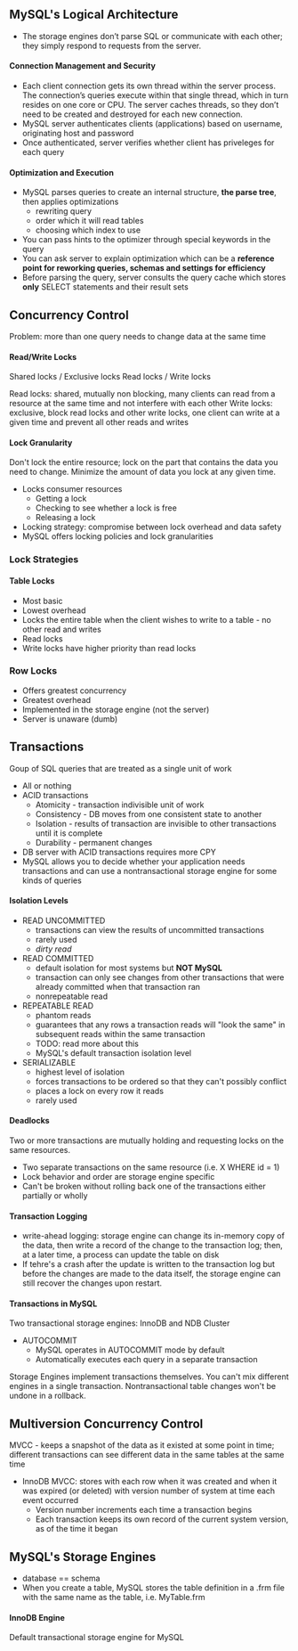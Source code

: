 ## MySQL's Logical Architecture

* The storage engines don’t parse SQL or communicate with each other; they simply respond to requests from the server.

#### Connection Management and Security

* Each client connection gets its own thread within the server process. The connection’s queries execute within that single thread, which in turn resides on one core or CPU. The server caches threads, so they don’t need to be created and destroyed for each new connection.
* MySQL server authenticates clients (applications) based on username, originating host and password
* Once authenticated, server verifies whether client has priveleges for each query

#### Optimization and Execution

* MySQL parses queries to create an internal structure, **the parse tree**, then applies optimizations
  * rewriting query
  * order which it will read tables
  * choosing which index to use
* You can pass hints to the optimizer through special keywords in the query
* You can ask server to explain optimization which can be a **reference point for reworking queries, schemas and settings for efficiency**
* Before parsing the query, server consults the query cache which stores **only** SELECT statements and their result sets

## Concurrency Control

Problem: more than one query needs to change data at the same time

#### Read/Write Locks

Shared locks / Exclusive locks
Read locks / Write locks

Read locks: shared, mutually non blocking, many clients can read from a resource at the same time and not interfere with each other
Write locks: exclusive, block read locks and other write locks, one client can write at a given time and prevent all other reads and writes

#### Lock Granularity

Don't lock the entire resource; lock on the part that contains the data you need to change. Minimize the amount of data you lock at any given time.

* Locks consumer resources
  * Getting a lock
  * Checking to see whether a lock is free
  * Releasing a lock
* Locking strategy: compromise between lock overhead and data safety
* MySQL offers locking policies and lock granularities

### Lock Strategies

#### Table Locks

* Most basic
* Lowest overhead
* Locks the entire table when the client wishes to write to a table - no other read and writes
* Read locks
* Write locks have higher priority than read locks

### Row Locks

* Offers greatest concurrency
* Greatest overhead
* Implemented in the storage engine (not the server)
* Server is unaware (dumb)

## Transactions

Goup of SQL queries that are treated as a single unit of work

* All or nothing
* ACID transactions
  * Atomicity - transaction indivisible unit of work
  * Consistency - DB moves from one consistent state to another
  * Isolation - results of transaction are invisible to other transactions until it is complete
  * Durability - permanent changes
* DB server with ACID transactions requires more CPY
* MySQL allows you to decide whether your application needs transactions and can use a nontransactional storage engine for some kinds of queries

#### Isolation Levels

* READ UNCOMMITTED
  * transactions can view the results of uncommitted transactions
  * rarely used
  * _dirty read_
* READ COMMITTED
  * default isolation for most systems but **NOT MySQL**
  * transaction can only see changes from other transactions that were already committed when that transaction ran
  * nonrepeatable read
* REPEATABLE READ
  * phantom reads
  * guarantees that any rows a transaction reads will "look the same" in subsequent reads within the same transaction
  * TODO: read more about this
  * MySQL's default transaction isolation level
* SERIALIZABLE
  * highest level of isolation
  * forces transactions to be ordered so that they can't possibly conflict
  * places a lock on every row it reads
  * rarely used

#### Deadlocks

Two or more transactions are mutually holding and requesting locks on the same resources.
 * Two separate transactions on the same resource (i.e. X WHERE id = 1)
 * Lock behavior and order are storage engine specific
 * Can't be broken without rolling back one of the transactions either partially or wholly

#### Transaction Logging

* write-ahead logging: storage engine can change its in-memory copy of the data, then write a record of the change to the transaction log; then, at a later time, a process can update the table on disk
* If tehre's a crash after the update is written to the transaction log but before the changes are made to the data itself, the storage engine can still recover the changes upon restart.

#### Transactions in MySQL

Two transactional storage engines: InnoDB and NDB Cluster

* AUTOCOMMIT
  * MySQL operates in AUTOCOMMIT mode by default
  * Automatically executes each query in a separate transaction

Storage Engines implement transactions themselves. You can't mix different engines in a single transaction. Nontransactional table changes won't be undone in a rollback. 

## Multiversion Concurrency Control

MVCC - keeps a snapshot of the data as it existed at some point in time; different transactions can see different data in the same tables at the same time

* InnoDB MVCC: stores with each row when it was created and when it was expired (or deleted) with version number of system at time each event occurred
  * Version number increments each time a transaction begins
  * Each transaction keeps its own record of the current system version, as of the time it began

## MySQL's Storage Engines

* database == schema
* When you create a table, MySQL stores the table definition in a .frm file with the same name as the table, i.e. MyTable.frm

#### InnoDB Engine

Default transactional storage engine for MySQL
